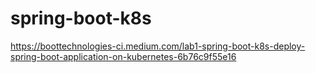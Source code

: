# spring-boot-k8s

https://boottechnologies-ci.medium.com/lab1-spring-boot-k8s-deploy-spring-boot-application-on-kubernetes-6b76c9f55e16
